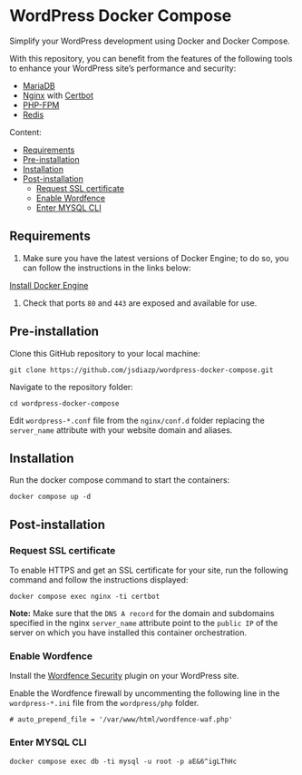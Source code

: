 # WordPress Docker Compose

Simplify your WordPress development using Docker and Docker Compose.

With this repository, you can benefit from the features of the following tools to enhance your WordPress site’s performance and security:

- [MariaDB](https://hub.docker.com/_/mariadb/)
- [Nginx](https://hub.docker.com/_/nginx/) with [Certbot](https://certbot.eff.org/)
- [PHP-FPM](https://www.php.net/manual/en/install.fpm.php)
- [Redis](https://hub.docker.com/_/redis/)

Content:

- [Requirements](#requirements)
- [Pre-installation](#pre-installation)
- [Installation](#installation)
- [Post-installation](#post-installation)
  - [Request SSL certificate](#request-ssl-certificate)
  - [Enable Wordfence](#enable-wordfence)
  - [Enter MYSQL CLI](#enter-mysql-cli)

## Requirements

1. Make sure you have the latest versions of Docker Engine; to do so, you can follow the instructions in the links below:

  [Install Docker Engine](https://docs.docker.com/engine/install/)

1. Check that ports `80` and `443` are exposed and available for use.

## Pre-installation

Clone this GitHub repository to your local machine:
```shell
git clone https://github.com/jsdiazp/wordpress-docker-compose.git
```

Navigate to the repository folder:
```shell
cd wordpress-docker-compose
```

Edit `wordpress-*.conf` file from the `nginx/conf.d` folder replacing the `server_name` attribute with your website domain and aliases.

## Installation

Run the docker compose command to start the containers:
```shell
docker compose up -d
```

## Post-installation

### Request SSL certificate

To enable HTTPS and get an SSL certificate for your site, run the following command and follow the instructions displayed:
 ```shell
docker compose exec nginx -ti certbot
```

**Note:** Make sure that the `DNS A record` for the domain and subdomains specified in the nginx `server_name` attribute point to the `public IP` of the server on which you have installed this container orchestration.

### Enable Wordfence

Install the [Wordfence Security](https://wordpress.org/plugins/wordfence/) plugin on your WordPress site.

Enable the Wordfence firewall by uncommenting the following line in the `wordpress-*.ini` file from the `wordpress/php` folder. 
```nginx
# auto_prepend_file = '/var/www/html/wordfence-waf.php'
```

### Enter MYSQL CLI

```shell
docker compose exec db -ti mysql -u root -p aE&6^igLThHc
```